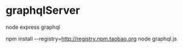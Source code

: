 # graphqlServer
node express graphql

npm install --registry=http://registry.npm.taobao.org
node graphql.js